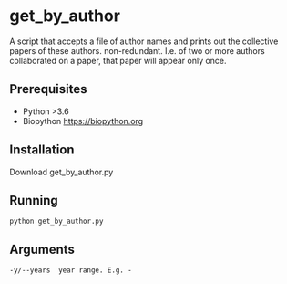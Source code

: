 # get_by_author
A script that accepts a file of author names and prints out the collective papers of these authors. non-redundant. I.e. of two or more authors collaborated on a paper, that paper will appear only once.

## Prerequisites
* Python >3.6
* Biopython  https://biopython.org

## Installation
Download get_by_author.py

## Running
```
python get_by_author.py 
```

## Arguments
```
-y/--years  year range. E.g. -
```
